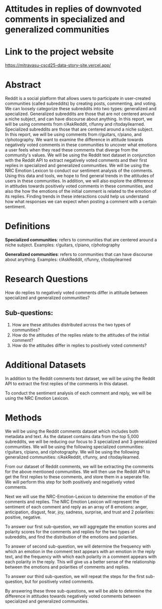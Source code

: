 # Attitudes in replies of downvoted comments in specialized and generalized communities

# Link to the project website

https://mitravasu-cscd25-data-story-site.vercel.app/

# Abstract

Reddit is a social platform that allows users to participate in user-created communities (called subreddits) by creating posts, commenting, and voting. We can loosely categorize these subreddits into two types: generalized and specialized. Generalized subreddits are those that are not centered around a niche subject, and can have discourse about anything. In this report, we will be using comments from r/AskReddit, r/funny and r/todayilearned. Specialized subreddits are those that are centered around a niche subject. In this report, we will be using comments from r/guitars, r/piano, and r/photography. We want to examine the difference in attitude towards negatively voted comments in these communities to uncover what emotions a user feels when they read these comments that diverge from the community's values. We will be using the Reddit text dataset in conjunction with the Reddit API to extract negatively voted comments and their first replies in specialized and generalized communities. We will be using the NRC Emotion Lexicon to conduct our sentiment analysis of the comments. Using this data and tools, we hope to find general trends in the attitudes of users in these communities. In addition, we will also explore the difference in attitudes towards positively voted comments in these communities, and also the how the emotions of the initial comment is related to the emotion of its replies. Finding trends in these interactions could help us understand how what responses we can expect when posting a comment with a certain sentiment.

# Definitions

**Specialized communities**: refers to communities that are centered around a niche subject. Examples: r/guitars, r/piano, r/photography

**Generalized communities**: refers to communities that can have discourse about anything. Examples: r/AskReddit, r/funny, r/todayilearned

# Research Questions

How do replies to negatively voted comments differ in attitude between specialized and generalized communities?

## Sub-questions:

1. How are these attitudes distributed across the two types of communities?
2. How do the attitudes of the replies relate to the attitudes of the initial comment?
3. How do the attitudes differ in replies to positively voted comments?

# Additional Datasets

In addition to the Reddit comments text dataset, we will be using the Reddit API to extract the first replies of the comments in this dataset.

To conduct the sentiment analysis of each comment and reply, we will be using the NRC Emotion Lexicon.

# Methods

We will be using the Reddit comments dataset which includes both metadata and text. As the dataset contains data from the top 5,000 subreddits, we will be reducing our focus to 3 specialized and 3 generalized communities. We will be using the following specialized communities: r/guitars, r/piano, and r/photography. We will be using the following generalized communities: r/AskReddit, r/funny, and r/todayilearned.

From our dataset of Reddit comments, we will be extracting the comments for the above mentioned communities. We will then use the Reddit API to get the first replies to these comments, and store them in a seperate file. We will perform this step for both positively and negatively voted comments.

Next we will use the NRC-Emotion-Lexicon to determine the emotion of the comments and replies. The NRC Emotion Lexicon will represent the sentiment of each comment and reply as an array of 8 emotions: anger, anticipation, disgust, fear, joy, sadness, surprise, and trust and 2 polarities: positive, negative.

To answer our first sub-question, we will aggregate the emotion scores and polarity scores for the comments and replies for the two types of subreddits, and find the distribution of the emotions and polarities.

To answer of second sub-question, we will determine the frequency with which an emotion in the comment text appears with an emotion in the reply text, and the frequency with which each polarity in a comment appears with each polarity in the reply. This will give us a better sense of the relationship between the emotions and polarities of comments and replies.

To answer our third sub-question, we will repeat the steps for the first sub-question, but for positively voted comments.

By answering these three sub-questions, we will be able to determine the difference in attitudes towards negatively voted comments between specialized and generalized communities.
